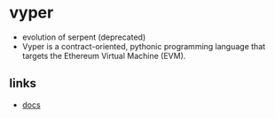 # vyper

- evolution of serpent (deprecated)
- Vyper is a contract-oriented, pythonic programming language that targets the Ethereum Virtual Machine (EVM).

## links

- [docs](https://vyper.readthedocs.io/en/latest/index.html)
